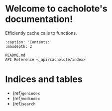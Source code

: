 # Welcome to cacholote's documentation!

Efficiently cache calls to functions.

```{toctree}
:caption: 'Contents:'
:maxdepth: 2

README.md
API Reference <_api/cacholote/index>
```

# Indices and tables

- {ref}`genindex`
- {ref}`modindex`
- {ref}`search`
